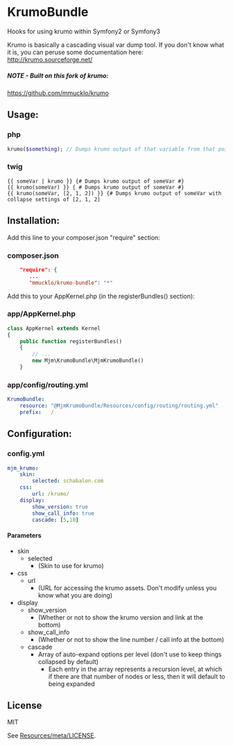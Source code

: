 KrumoBundle
===========

Hooks for using krumo within Symfony2 or Symfony3

Krumo is basically a cascading visual var dump tool.  If you don't know what it is, you can peruse some documentation here: http://krumo.sourceforge.net/

##### NOTE - Built on this fork of krumo:
https://github.com/mmucklo/krumo

Usage:
------

### php
```php
krumo($something); // Dumps krumo output of that variable from that point
```

### twig
```twig
{{ someVar | krumo }} {# Dumps krumo output of someVar #}
{{ krumo(someVar) }} { # Dumps krumo output of someVar #}
{{ krumo(someVar, [2, 1, 2]) }} {# Dumps krumo output of someVar with collapse settings of [2, 1, 2]
```

Installation:
-------------
Add this line to your composer.json "require" section:

### composer.json
```json
    "require": {
       ...
       "mmucklo/krumo-bundle": "*"
```

Add this to your AppKernel.php (in the registerBundles() section):

### app/AppKernel.php
```php
class AppKernel extends Kernel
{
    public function registerBundles()
    {
        // ...
        new Mjm\KrumoBundle\MjmKrumoBundle()
    }
```

### app/config/routing.yml
```yaml
KrumoBundle:
    resource: "@MjmKrumoBundle/Resources/config/routing/routing.yml"
    prefix:   /
```	

Configuration:
--------------

### config.yml
```yaml
mjm_krumo:
    skin:
        selected: schabalon.com
    css:
        url: /krumo/
    display:
        show_version: true
        show_call_info: true
        cascade: [5,10]
```

#### Parameters

* skin
	* selected
		* (Skin to use for krumo)
* css
	* url
		* (URL for accessing the krumo assets.  Don't modify unless you know what you are doing)
* display
	* show_version
		* (Whether or not to show the krumo version and link at the bottom)
	* show_call_info
		* (Whether or not to show the line number / call info at the bottom)
	* cascade
		* Array of auto-expand options per level (don't use to keep things collapsed by default)
			* Each entry in the array represents a recursion level, at which if there are that number of nodes or less, then it will default to being expanded
		
License
-------
MIT

See [Resources/meta/LICENSE](Resources/meta/LICENSE).
